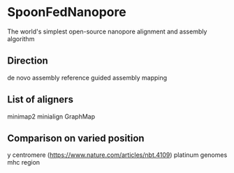 # SpoonFedNanopore
The world's simplest open-source nanopore alignment and assembly algorithm

## Direction
de novo assembly
reference guided assembly
mapping

## List of aligners
minimap2
minialign
GraphMap

## Comparison on varied position
y centromere (https://www.nature.com/articles/nbt.4109)
platinum genomes
mhc region
